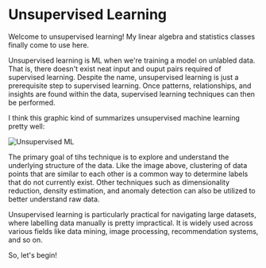 # Unsupervised Learning

Welcome to unsupervised learning! My linear algebra and statistics classes finally come to use here.

Unsupervised learning is ML when we're training a model on unlabled data. That is, there doesn't exist neat input and ouput pairs required of supervised learning. Despite the name, unsupervised learning is just a prerequisite step to supervised learning. Once patterns, relationships, and insights are found within the data, supervised learning techniques can then be performed. 

I think this graphic kind of summarizes unsupervised machine learning pretty well: 

![Unsupervised ML](https://eastgate-software.com/wp-content/uploads/2023/10/Unsupervised-Learning-Clustering.png)


The primary goal of tihs technique is to explore and understand the underlying structure of the data. Like the image above, clustering of data points that are similar to each other is a common way to determine labels that do not currently exist. Other techniques such as dimensionality reduction, density estimation, and anomaly detection can also be utilized to better understand raw data.

Unsupervised learning is particularly practical for navigating large datasets, where labelling data manually is pretty impractical. It is widely used across various fields like data mining, image processing, recommendation systems, and so on.

So, let's begin!
